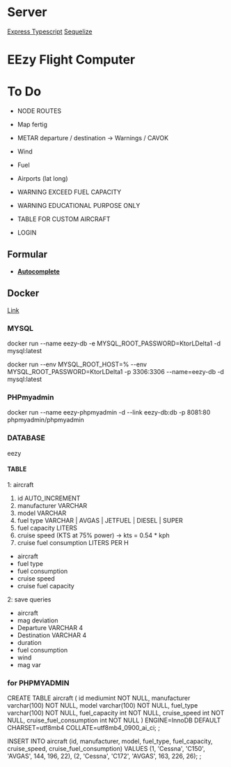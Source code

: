 # Server

[Express Typescript](https://blog.logrocket.com/how-to-set-up-node-typescript-express/)
[Sequelize](https://sequelize.org/docs/v6/getting-started/)

# EEzy Flight Computer

# To Do

- NODE ROUTES

- Map fertig
- METAR departure / destination -> Warnings / CAVOK
- Wind
- Fuel
- Airports (lat long)
- WARNING EXCEED FUEL CAPACITY
- WARNING EDUCATIONAL PURPOSE ONLY

- TABLE FOR CUSTOM AIRCRAFT
- LOGIN

## Formular

- [**Autocomplete**](https://mui.com/material-ui/react-autocomplete/)

## Docker

[Link](https://migueldoctor.medium.com/run-mysql-phpmyadmin-locally-in-3-steps-using-docker-74eb735fa1fc)

### MYSQL

docker run --name eezy-db -e MYSQL_ROOT_PASSWORD=KtorLDelta1 -d mysql:latest

docker run --env MYSQL_ROOT_HOST=% --env MYSQL_ROOT_PASSWORD=KtorLDelta1 -p 3306:3306 --name=eezy-db -d mysql:latest

### PHPmyadmin

docker run --name eezy-phpmyadmin -d --link eezy-db:db -p 8081:80 phpmyadmin/phpmyadmin

### DATABASE

eezy

#### TABLE

1: aircraft

1. id AUTO_INCREMENT
2. manufacturer VARCHAR
3. model VARCHAR
4. fuel type VARCHAR | AVGAS | JETFUEL | DIESEL | SUPER
5. fuel capacity LITERS
6. cruise speed (KTS at 75% power) -> kts = 0.54 \* kph
7. cruise fuel consumption LITERS PER H

- aircraft
- fuel type
- fuel consumption
- cruise speed
- cruise fuel capacity

2: save queries

- aircraft
- mag deviation
- Departure VARCHAR 4
- Destination VARCHAR 4
- duration
- fuel consumption
- wind
- mag var


### for PHPMYADMIN

CREATE TABLE aircraft (
  id mediumint NOT NULL,
  manufacturer varchar(100) NOT NULL,
  model varchar(100) NOT NULL,
  fuel_type varchar(100) NOT NULL,
  fuel_capacity int NOT NULL,
  cruise_speed int NOT NULL,
  cruise_fuel_consumption int NOT NULL
) ENGINE=InnoDB DEFAULT CHARSET=utf8mb4 COLLATE=utf8mb4_0900_ai_ci;
;

INSERT INTO aircraft (id, manufacturer, model, fuel_type, fuel_capacity, cruise_speed, cruise_fuel_consumption) VALUES
(1, 'Cessna', 'C150', 'AVGAS', 144, 196, 22),
(2, 'Cessna', 'C172', 'AVGAS', 163, 226, 26);
;